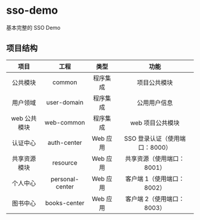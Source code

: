 # sso-demo
基本完整的 SSO Demo

## 项目结构

| 项目 | 工程 | 类型 | 功能 |  
| :-: | :-: | :-: | :-: |  
| 公共模块 | common | 程序集成 | 项目公共模块 |  
| 用户领域 | user-domain | 程序集成 | 公用用户信息 |  
| web 公共模块 | web-common | 程序集成 | web 项目公共模块 |  
| 认证中心 | auth-center | Web 应用 | SSO 登录认证（使用端口：8000）|  
| 共享资源模块 | resource | Web 应用 | 共享资源（使用端口：8001）|  
| 个人中心 | personal-center | Web 应用 | 客户端 1（使用端口：8002）|  
| 图书中心 | books-center | Web 应用 | 客户端 2（使用端口：8003）|  

